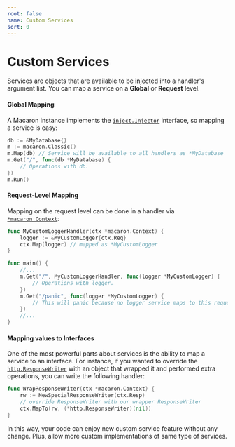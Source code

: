 ```yaml
---
root: false
name: Custom Services
sort: 0
---
```


# Custom Services

Services are objects that are available to be injected into a handler's argument list. You can map a service on a **Global** or **Request** level.

#### Global Mapping

A Macaron instance implements the [`inject.Injector`](https://gowalker.org/github.com/Unknwon/macaron/inject#Injector) interface, so mapping a service is easy:

```go
db := &MyDatabase{}
m := macaron.Classic()
m.Map(db) // Service will be available to all handlers as *MyDatabase
m.Get("/", func(db *MyDatabase) {
	// Operations with db.
})
m.Run()
```

#### Request-Level Mapping

Mapping on the request level can be done in a handler via [`*macaron.Context`](https://gowalker.org/github.com/Unknwon/macaron#Context):

```go
func MyCustomLoggerHandler(ctx *macaron.Context) {
	logger := &MyCustomLogger{ctx.Req}
	ctx.Map(logger) // mapped as *MyCustomLogger
}

func main() {
	//...
	m.Get("/", MyCustomLoggerHandler, func(logger *MyCustomLogger) {
		// Operations with logger.
	})
	m.Get("/panic", func(logger *MyCustomLogger) {
		// This will panic because no logger service maps to this request.
	})
	//...
}
```

#### Mapping values to Interfaces

One of the most powerful parts about services is the ability to map a service to an interface. For instance, if you wanted to override the [`http.ResponseWriter`](http://gowalker.org/net/http#ResponseWriter) with an object that wrapped it and performed extra operations, you can write the following handler:

```go
func WrapResponseWriter(ctx *macaron.Context) {
	rw := NewSpecialResponseWriter(ctx.Resp)
	// override ResponseWriter with our wrapper ResponseWriter
	ctx.MapTo(rw, (*http.ResponseWriter)(nil)) 
}
```

In this way, your code can enjoy new custom service feature without any change. Plus, allow more custom implementations of same type of services.
